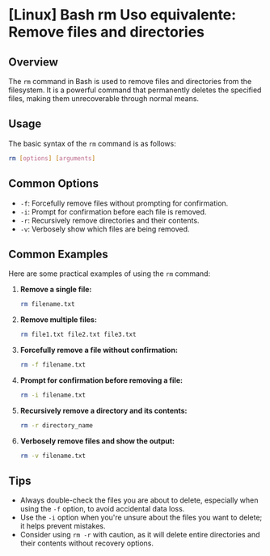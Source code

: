 # [Linux] Bash rm Uso equivalente: Remove files and directories

## Overview
The `rm` command in Bash is used to remove files and directories from the filesystem. It is a powerful command that permanently deletes the specified files, making them unrecoverable through normal means.

## Usage
The basic syntax of the `rm` command is as follows:

```bash
rm [options] [arguments]
```

## Common Options
- `-f`: Forcefully remove files without prompting for confirmation.
- `-i`: Prompt for confirmation before each file is removed.
- `-r`: Recursively remove directories and their contents.
- `-v`: Verbosely show which files are being removed.

## Common Examples
Here are some practical examples of using the `rm` command:

1. **Remove a single file:**
   ```bash
   rm filename.txt
   ```

2. **Remove multiple files:**
   ```bash
   rm file1.txt file2.txt file3.txt
   ```

3. **Forcefully remove a file without confirmation:**
   ```bash
   rm -f filename.txt
   ```

4. **Prompt for confirmation before removing a file:**
   ```bash
   rm -i filename.txt
   ```

5. **Recursively remove a directory and its contents:**
   ```bash
   rm -r directory_name
   ```

6. **Verbosely remove files and show the output:**
   ```bash
   rm -v filename.txt
   ```

## Tips
- Always double-check the files you are about to delete, especially when using the `-f` option, to avoid accidental data loss.
- Use the `-i` option when you're unsure about the files you want to delete; it helps prevent mistakes.
- Consider using `rm -r` with caution, as it will delete entire directories and their contents without recovery options.